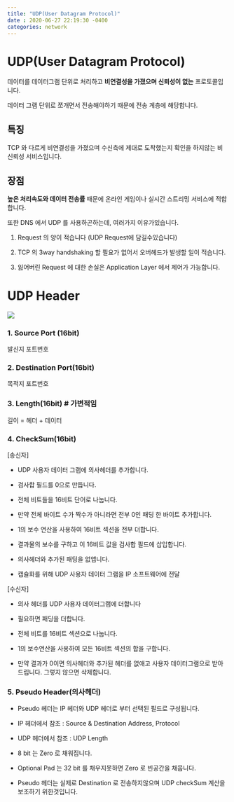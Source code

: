```yaml
---
title: "UDP(User Datagram Protocol)"
date : 2020-06-27 22:19:30 -0400
categories: network
---
```



# UDP(User Datagram Protocol)

데이터를 데이터그램 단위로 처리하고 **비연결성을 가졌으며 신뢰성이 없는** 프로토콜입니다.

데이터 그램 단위로 쪼개면서 전송해야하기 때문에 전송 계층에 해당합니다.


## 특징

TCP 와 다르게 비연결성을 가졌으며 수신측에 제대로 도착했는지 확인을 하지않는 비신뢰성 서비스입니다.


## 장점

**높은 처리속도와 데이터 전송률** 때문에 온라인 게임이나 실시간 스트리밍 서비스에 적합합니다.

또한 DNS 에서 UDP 를 사용하곤하는데, 여러가지 이유가있습니다.

1. Request 의 양이 적습니다 (UDP Request에 담길수있습니다)

2. TCP 의 3way handshaking 할 필요가 없어서 오버헤드가 발생할 일이 적습니다.

3. 잃어버린 Request 에 대한 손실은 Application Layer 에서 제어가 가능합니다.



# UDP Header




<img src='https://t1.daumcdn.net/cfile/tistory/272A5A385759267B36'>


### 1. Source Port (16bit)

발신지 포트번호

### 2. Destination Port(16bit)

목적지 포트번호

### 3. Length(16bit) # 가변적임

길이 = 헤더 + 데이터

### 4. CheckSum(16bit)

[송신자]

- UDP 사용자 데이터 그램에 의사헤더를 추가합니다.

- 검사합 필드를 0으로 만듭니다.

- 전체 비트들을 16비트 단어로 나눕니다.

- 만약 전체 바이트 수가 짝수가 아니라면 전부 0인 패딩 한 바이트 추가합니다.

- 1의 보수 연산을 사용하여 16비트 섹션을 전부 더합니다.

- 결과물의 보수를 구하고 이 16비트 값을 검사합 필드에 삽입합니다.

- 의사헤더와 추가된 패딩을 없앱니다.

- 캡슐화를 위해 UDP 사용자 데이터 그램을 IP 소프트웨어에 전달

[수신자]

- 의사 헤더를 UDP 사용자 데이터그램에 더합니다

- 필요하면 패딩을 더합니다.

- 전체 비트를 16비트 섹션으로 나눕니다.

- 1의 보수연산을 사용하여 모든 16비트 섹션의 합을 구합니다.

- 만약 결과가 0이면 의사헤더와 추가된 헤더를 없애고 사용자 데이터그램으로 받아드립니다. 그렇지 않으면 삭제합니다.



### 5. Pseudo Header(의사헤더)

- Pseudo 헤더는 IP 헤더와 UDP 헤더로 부터 선택된 필드로 구성됩니다.

- IP 헤더에서 참조 : Source & Destination Address, Protocol

- UDP 헤더에서 참조 : UDP Length

- 8 bit 는 Zero 로 채워집니다.

- Optional Pad 는 32 bit 를 채우지못하면 Zero 로 빈공간을 채웁니다.

- Pseudo 헤더는 실제로 Destination 로 전송하지않으며 UDP checkSum 계산을 보조하기 위한것입니다.



